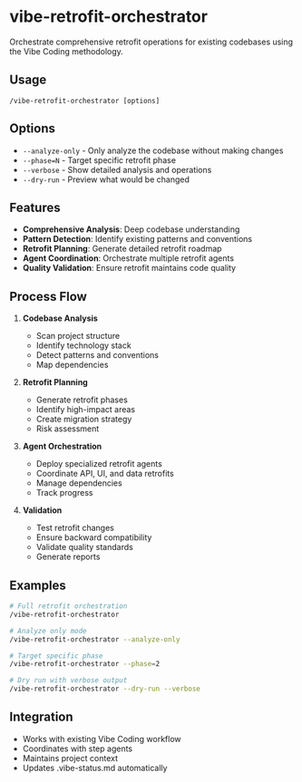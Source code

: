 # vibe-retrofit-orchestrator

Orchestrate comprehensive retrofit operations for existing codebases using the Vibe Coding methodology.

## Usage
```
/vibe-retrofit-orchestrator [options]
```

## Options
- `--analyze-only` - Only analyze the codebase without making changes
- `--phase=N` - Target specific retrofit phase
- `--verbose` - Show detailed analysis and operations
- `--dry-run` - Preview what would be changed

## Features
- **Comprehensive Analysis**: Deep codebase understanding
- **Pattern Detection**: Identify existing patterns and conventions
- **Retrofit Planning**: Generate detailed retrofit roadmap
- **Agent Coordination**: Orchestrate multiple retrofit agents
- **Quality Validation**: Ensure retrofit maintains code quality

## Process Flow
1. **Codebase Analysis**
   - Scan project structure
   - Identify technology stack
   - Detect patterns and conventions
   - Map dependencies

2. **Retrofit Planning**
   - Generate retrofit phases
   - Identify high-impact areas
   - Create migration strategy
   - Risk assessment

3. **Agent Orchestration**
   - Deploy specialized retrofit agents
   - Coordinate API, UI, and data retrofits
   - Manage dependencies
   - Track progress

4. **Validation**
   - Test retrofit changes
   - Ensure backward compatibility
   - Validate quality standards
   - Generate reports

## Examples
```bash
# Full retrofit orchestration
/vibe-retrofit-orchestrator

# Analyze only mode
/vibe-retrofit-orchestrator --analyze-only

# Target specific phase
/vibe-retrofit-orchestrator --phase=2

# Dry run with verbose output
/vibe-retrofit-orchestrator --dry-run --verbose
```

## Integration
- Works with existing Vibe Coding workflow
- Coordinates with step agents
- Maintains project context
- Updates .vibe-status.md automatically
